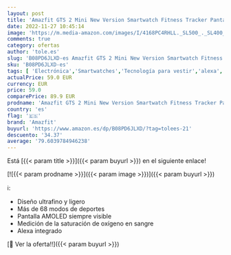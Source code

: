 ```yaml
---
layout: post
title: 'Amazfit GTS 2 Mini New Version Smartwatch Fitness Tracker Pantalla AMOLED 1.55" GPS 68  Monitor de frecuencia cardíaca sueño estrés y SpO2 Alexa  Midnight Black'
date: 2022-11-27 10:45:14
image: 'https://m.media-amazon.com/images/I/4168PC4RHLL._SL500_._SL400_.jpg'
comments: true
category: ofertas
author: 'tole.es'
slug: 'B08PD6JLXD-es Amazfit GTS 2 Mini New Version Smartwatch Fitness Tracker...'
sku: 'B08PD6JLXD-es'
tags: [ 'Electrónica','Smartwatches','Tecnología para vestir','alexa','amazfit','🇪🇸', ]
actualPrice: 59.0 EUR
currency: EUR
price: 59.0
comparePrice: 89.9 EUR
prodname: 'Amazfit GTS 2 Mini New Version Smartwatch Fitness Tracker Pantalla AMOLED 1.55" GPS 68  Monitor de frecuencia cardíaca sueño estrés y SpO2 Alexa  Midnight Black'
country: 'es'
flag: '🇪🇸'
brand: 'Amazfit'
buyurl: 'https://www.amazon.es/dp/B08PD6JLXD/?tag=tolees-21'
descuento: '34.37'
average: '79.6039784946238'
---
```


Está [{{< param title >}}]({{< param buyurl >}}) en el siguiente enlace!

[![{{< param prodname >}}]({{< param image >}})]({{< param buyurl >}})

ℹ️:

- Diseño ultrafino y ligero
- Más de 68 modos de deportes
- Pantalla AMOLED siempre visible
- Medición de la saturación de oxígeno en sangre
- Alexa integrado

[🛒 Ver la oferta!!]({{< param buyurl >}})
